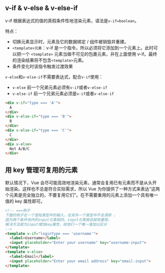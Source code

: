 
## v-if & v-else & v-else-if
v-if 根据表达式的值的真假条件性地渲染元素，语法是`v-if=boolean`。

特点：
* 切换元素显示时，元素及它的数据绑定 / 组件被销毁并重建。
* `<template>元素`：v-if 是一个指令，所以必须将它添加到一个元素上。此时可以把一个 `<template>` 元素当做不可见的包裹元素，并在上面使用 v-if。最终的渲染结果将不包含` <template> `元素。
* 条件变化时该指令触发过渡效果


`v-else`和`v-else-if`不需要表达式，配合`v-if`使用：
* `v-else` 前一个兄弟元素必须有`v-if`或者`v-else-if`
* `v-else-if` 前一个兄弟元素必须是`v-if`或者`v-else-if`

```html
<div v-if="type === 'A'">
  A
</div>
<div v-else-if="type === 'B'">
  B
</div>
<div v-else-if="type === 'C'">
  C
</div>
<div v-else>
  Not A/B/C
</div>
```

## 用 key 管理可复用的元素
默认情况下，Vue 会尽可能高效地渲染元素，通常会复用已有元素而不是从头开始渲染。这样也不总是符合实际需求，所以 Vue 为你提供了一种方式来表达“这两个元素是完全独立的，不要复用它们”。在不需要重用的元素上添加一个具有唯一值的 key 属性即可。

```html
<!-- ===例子
下面的例子在一个登陆类型中的输入，在另外一个类型中不会清除 ，
因为两个条件块内的input元素相同，input元素就会就地重用，
解决方法是为input增加key属性，给他们一个唯一值加以区分
-->
<template v-if="loginType === 'username'">
  <label>Username</label>
  <input placeholder="Enter your username" key="username-input">
</template>
<template v-else>
  <label>Email</label>
  <input placeholder="Enter your email address" key="email-input">
</template>
```


